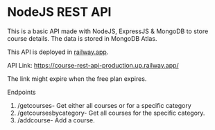 # NodeJS REST API

This is a basic API made with NodeJS, ExpressJS & MongoDB to store course details. The data is stored in MongoDB Atlas.

This API is deployed in [railway.app](https://railway.app/).

API Link: https://course-rest-api-production.up.railway.app/

The link might expire when the free plan expires.

Endpoints
1. /getcourses- Get either all courses or for a specific category
2. /getcoursesbycategory- Get all courses for the specific category.
3. /addcourse- Add a course.

